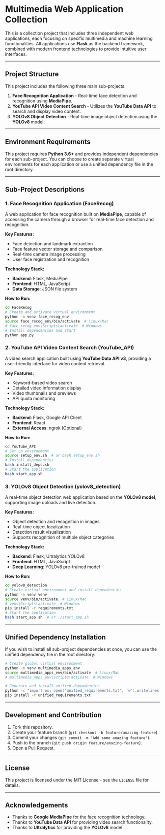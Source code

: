 
# Multimedia Web Application Collection

This is a collection project that includes three independent web applications, each focusing on specific multimedia and machine learning functionalities. All applications use **Flask** as the backend framework, combined with modern frontend technologies to provide intuitive user interfaces.

---

## Project Structure

This project includes the following three main sub-projects:

1.  **Face Recognition Application** - Real-time face detection and recognition using **MediaPipe**.
2.  **YouTube API Video Content Search** - Utilizes the **YouTube Data API** to search and display video content.
3.  **YOLOv8 Object Detection** - Real-time image object detection using the **YOLOv8** model.

---

## Environment Requirements

This project requires **Python 3.6+** and provides independent dependencies for each sub-project. You can choose to create separate virtual environments for each application or use a unified dependency file in the root directory.

---

## Sub-Project Descriptions

### 1. Face Recognition Application (FaceRecog)

A web application for face recognition built on **MediaPipe**, capable of accessing the camera through a browser for real-time face detection and recognition.

**Key Features:**
* Face detection and landmark extraction
* Face feature vector storage and comparison
* Real-time camera image processing
* User face registration and recognition

**Technology Stack:**
* **Backend**: Flask, MediaPipe
* **Frontend**: HTML, JavaScript
* **Data Storage**: JSON file system

**How to Run:**
```bash
cd FaceRecog
# Create and activate virtual environment
python -m venv face_recog_env
source face_recog_env/bin/activate  # Linux/Mac
# face_recog_env\Scripts\activate  # Windows
# Install dependencies and start
python app.py
```

### 2. YouTube API Video Content Search (YouTube_API)

A video search application built using **YouTube Data API v3**, providing a user-friendly interface for video content retrieval.

**Key Features:**
* Keyword-based video search
* Detailed video information display
* Video thumbnails and previews
* API quota monitoring

**Technology Stack:**
* **Backend**: Flask, Google API Client
* **Frontend**: React
* **External Access**: ngrok (Optional)

**How to Run:**
```bash
cd YouTube_API
# Set up environment
source setup_env.sh  # or bash setup_env.sh
# Install dependencies
bash install_deps.sh
# Start the application
bash start_app.sh
```

### 3. YOLOv8 Object Detection (yolov8_detection)

A real-time object detection web application based on the **YOLOv8 model**, supporting image uploads and live detection.

**Key Features:**
* Object detection and recognition in images
* Real-time object localization
* Detection result visualization
* Supports recognition of multiple object categories

**Technology Stack:**
* **Backend**: Flask, Ultralytics YOLOv8
* **Frontend**: HTML, JavaScript
* **Deep Learning**: YOLOv8 pre-trained model

**How to Run:**
```bash
cd yolov8_detection
# Create virtual environment and install dependencies
python -m venv venv
source venv/bin/activate  # Linux/Mac
# venv\Scripts\activate  # Windows
pip install -r requirements.txt
# Start the application
bash start_app.sh  # or ./start_app.sh
```

---

## Unified Dependency Installation

If you wish to install all sub-project dependencies at once, you can use the unified dependency file in the root directory:

```bash
# Create global virtual environment
python -m venv multimedia_apps_env
source multimedia_apps_env/bin/activate  # Linux/Mac
# multimedia_apps_env\Scripts\activate  # Windows

# Generate and install unified dependencies
python -c "import os; open('unified_requirements.txt', 'w').writelines(line for file in ['FaceRecog/requirements.txt', 'YouTube_API/requirements.txt', 'yolov8_detection/requirements.txt'] if os.path.exists(file) for line in open(file))"
pip install -r unified_requirements.txt
```

---

## Development and Contribution

1.  Fork this repository.
2.  Create your feature branch (`git checkout -b feature/amazing-feature`).
3.  Commit your changes (`git commit -m 'Add some amazing feature'`).
4.  Push to the branch (`git push origin feature/amazing-feature`).
5.  Open a Pull Request.

---

## License

This project is licensed under the MIT License - see the `LICENSE` file for details.

---

## Acknowledgements

* Thanks to **Google MediaPipe** for the face recognition technology.
* Thanks to **YouTube Data API** for providing video search functionality.
* Thanks to **Ultralytics** for providing the **YOLOv8** model.